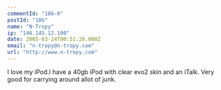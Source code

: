 ```yaml
---
commentId: "186-0"
postId: "186"
name: "N-Tropy"
ip: "146.145.12.100"
date: 2005-03-24T00:51:26.000Z
email: "n-tropy@n-tropy.com"
url: "http://www.n-tropy.com"
---
```

<p>I love my iPod.I have a 40gb iPod with clear evo2 skin and an iTalk.
Very good for carrying around allot of junk.</p>